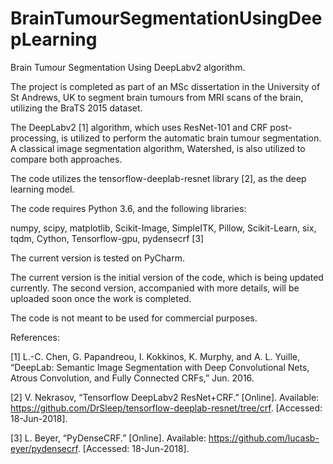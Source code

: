 # BrainTumourSegmentationUsingDeepLearning
Brain Tumour Segmentation Using DeepLabv2 algorithm.

The project is completed as part of an MSc dissertation in the University of St Andrews, UK to segment brain tumours from MRI scans of the brain, utilizing the BraTS 2015 dataset. 

The DeepLabv2 [1]⁠ algorithm, which uses ResNet-101 and CRF post-processing, is utilized to perform the automatic brain tumour segmentation. A classical image segmentation algorithm, Watershed, is also utilized to compare both approaches.

The code utilizes the tensorflow-deeplab-resnet library [2]⁠, as the deep learning model.

The code requires Python 3.6, and the following libraries:

numpy, 
scipy, 
matplotlib, 
Scikit-Image, 
SimpleITK, 
Pillow, 
Scikit-Learn, 
six, 
tqdm, 
Cython, 
Tensorflow-gpu, 
pydensecrf [3]⁠

The current version is tested on PyCharm.  

The current version is the initial version of the code, which is being updated currently. The second version, accompanied with more details, will be uploaded soon once the work is completed.


The code is not meant to be used for commercial purposes.


References:

[1]	L.-C. Chen, G. Papandreou, I. Kokkinos, K. Murphy, and A. L. Yuille, “DeepLab: Semantic Image Segmentation with Deep Convolutional Nets, Atrous Convolution, and Fully Connected CRFs,” Jun. 2016.

[2]	V. Nekrasov, “Tensorflow DeepLabv2 ResNet+CRF.” [Online]. Available: https://github.com/DrSleep/tensorflow-deeplab-resnet/tree/crf. [Accessed: 18-Jun-2018].

[3]	L. Beyer, “PyDenseCRF.” [Online]. Available: https://github.com/lucasb-eyer/pydensecrf. [Accessed: 18-Jun-2018].
